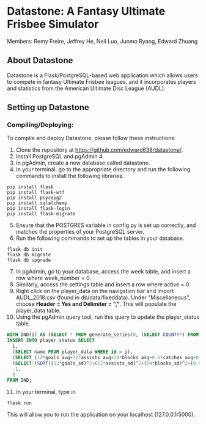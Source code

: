 
# Datastone: A Fantasy Ultimate Frisbee Simulator

Members: Remy Freire, Jeffrey He, Neil Luo, Junmo Ryang, Edward Zhuang 

## About Datastone
Datastone is a Flask/PostgreSQL-based web application which allows users to compete in fantasy Ultimate Frisbee leagues, and it incorporates players and statistics from the American Ultimate Disc League (AUDL). 

## Setting up Datastone

### Compiling/Deploying:
To compile and deploy Datastone, please follow these instructions:

1.  Clone the repository at https://github.com/edward638/datastone/.
2. Install PostgreSQL and pgAdmin 4. 
3. In pgAdmin, create a new database called datastone.
4. In your terminal, go to the appropriate directory and run the following commands to install the following libraries. 

```console
pip install flask
pip install flask-wtf
pip install psycopg2
pip install sqlalchemy
pip install flask-login
pip install flask-migrate
```
5. Ensure that the POSTGRES variable in config.py is set up correctly, and matches the properties of your PostgreSQL server.
6. Run the following commands to set up the tables in your database.
```console
flask db init
flask db migrate
flask db upgrade
```
7. In pgAdmin, go to your database, access the week table, and insert a row where week_number = 0.
8. Similarly, access the settings table and insert a row where active = 0.
9. Right click on the player_data on the navigation bar and import AUDL_2018.csv (found in db/data/fixeddata). Under "Miscellaneous", choose **Header = Yes and Delimiter = ","**. This will populate the player_data table.
10. Using the pgAdmin query tool, run this query to update the player_status table.
```sql
WITH IND(i) AS (SELECT * FROM generate_series(0, (SELECT COUNT(*) FROM player_data) - 1, 1))  
INSERT INTO player_status SELECT  
  i,  
  (SELECT name FROM player_data WHERE id = i),  
  (SELECT (12*goals_avg+12*assists_avg+24*blocks_avg+0.5*catches_avg+0.5*completions_avg-14*throwaways_avg-14*drops_avg+72*callahans_avg) FROM player_data WHERE id = i),  
  (SELECT (SQRT((12*goals_sd)^2+(12*assists_sd)^2+(24*blocks_sd)^2+(0.5*catches_sd)^2+(0.5*completions_sd)^2+(-14*throwaways_sd)^2+(-14*drops_sd)^2)+(72*callahans_sd)^2) FROM player_data WHERE id = i),  
  -1,  
  0  
FROM IND;
```
11. In your terminal, type in 
```console 
flask run
```
This will allow you to run the application on your localhost (127.0.0.1:5000). 
